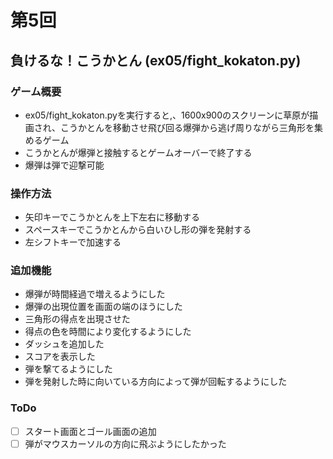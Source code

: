 # 第5回
## 負けるな！こうかとん (ex05/fight_kokaton.py)
### ゲーム概要
- ex05/fight_kokaton.pyを実行すると,、1600x900のスクリーンに草原が描画され、こうかとんを移動させ飛び回る爆弾から逃げ周りながら三角形を集めるゲーム
- こうかとんが爆弾と接触するとゲームオーバーで終了する
- 爆弾は弾で迎撃可能
### 操作方法
- 矢印キーでこうかとんを上下左右に移動する
- スペースキーでこうかとんから白いひし形の弾を発射する
- 左シフトキーで加速する
### 追加機能
- 爆弾が時間経過で増えるようにした
- 爆弾の出現位置を画面の端のほうにした
- 三角形の得点を出現させた
- 得点の色を時間により変化するようにした
- ダッシュを追加した
- スコアを表示した
- 弾を撃てるようにした
- 弾を発射した時に向いている方向によって弾が回転するようにした
### ToDo
- [ ] スタート画面とゴール画面の追加
- [ ] 弾がマウスカーソルの方向に飛ぶようにしたかった